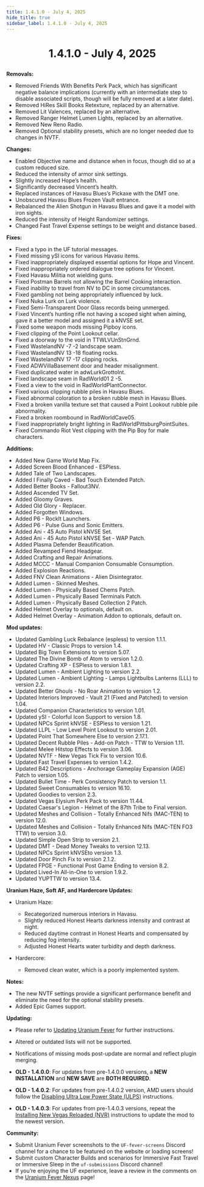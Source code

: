 ```yaml
---
title: 1.4.1.0 - July 4, 2025
hide_title: true
sidebar_label: 1.4.1.0 - July 4, 2025
---
```


# <p align="center"> 1.4.1.0 - July 4, 2025 </p>

**Removals:**
- Removed Friends With Benefits Perk Pack, which has significant negative balance implications (currently with an intermediate step to disable associated scripts, though will be fully removed at a later date).
- Removed HiRes Skill Books Retexture, replaced by an alternative.
- Removed Lit Valences, replaced by an alternative.
- Removed Ranger Helmet Lumen Lights, replaced by an alternative.
- Removed New Reno Radio.
- Removed Optional stability presets, which are no longer needed due to changes in NVTF.

**Changes:**
- Enabled Objective name and distance when in focus, though did so at a custom reduced size.
- Reduced the intensity of armor sink settings.
- Slightly increased Hope’s health.
- Significantly decreased Vincent’s health.
- Replaced instances of Havasu Blues’s Pickaxe with the DMT one.
- Unobscured Havasu Blues Frozen Vault entrance.
- Rebalanced the Alien Shotgun in Havasu Blues and gave it a model with iron sights.
- Reduced the intensity of Height Randomizer settings.
- Changed Fast Travel Expense settings to be weight and distance based.

**Fixes:**
- Fixed a typo in the UF tutorial messages.
- Fixed missing ySI icons for various Havasu items.
- Fixed inappropriately displayed essential options for Hope and Vincent.
- Fixed inappropriately ordered dialogue tree options for Vincent.
- Fixed Havasu Militia not wielding guns.
- Fixed Postman Barrels not allowing the Barrel Cooking interaction.
- Fixed inability to travel from NV to DC in some circumstances.
- Fixed gambling not being appropriately influenced by luck.
- Fixed Nuka Lurk on Lurk violence.
- Fixed Semi-Transparent Door Glass records being unmerged.
- Fixed Vincent’s hunting rifle not having a scoped sight when aiming, gave it a better model and assigned it a kNVSE set.
- Fixed some weapon mods missing Pipboy icons.
- Fixed clipping of the Point Lookout cellar.
- Fixed a doorway to the void in TTWLVUnStnGrnd.
- Fixed WastelandNV -7 -2 landscape seam.
- Fixed WastelandNV 13 -18 floating rocks.
- Fixed WastelandNV 17 -17 clipping rocks.
- Fixed ADWVillaBasement door and header misalignment.
- Fixed duplicated water in adwLurkGrottoInt.
- Fixed landscape seam in RadWorld01 2 -5.
- Fixed a view to the void in RadWorldPlantConnector.
- Fixed various clipping rubble piles in Havasu Blues.
- Fixed abnormal coloration to a broken rubble mesh in Havasu Blues.
- Fixed a broken vanilla texture set that caused a Point Lookout rubble pile abnormality.
- Fixed a broken roombound in RadWorldCave05.
- Fixed inappropriately bright lighting in RadWorldPittsburgPointSuites.
- Fixed Commando Riot Vest clipping with the Pip Boy for male characters.

**Additions:**
- Added New Game World Map Fix.
- Added Screen Blood Enhanced - ESPless.
- Added Tale of Two Landscapes.
- Added I Finally Caved - Bad Touch Extended Patch.
- Added Better Books - Fallout3NV.
- Added Ascended TV Set.
- Added Gloomy Graves.
- Added Old Glory - Replacer.
- Added Forgotten Windows.
- Added P6 - RockIt Launchers.
- Added P6 - Pulse Guns and Sonic Emitters.
- Added Ani - 45 Auto Pistol kNVSE Set.
- Added Ani - 45 Auto Pistol kNVSE Set - WAP Patch.
- Added Plasma Defender Beautification.
- Added Revamped Fiend Headgear.
- Added Crafting and Repair Animations.
- Added MCCC - Manual Companion Consumable Consumption.
- Added Explosion Reactions.
- Added FNV Clean Animations - Alien Disintegrator.
- Added Lumen - Skinned Meshes.
- Added Lumen - Physically Based Chems Patch.
- Added Lumen - Physically Based Terminals Patch.
- Added Lumen - Physically Based Collection 2 Patch.
- Added Helmet Overlay to optionals, default on.
- Added Helmet Overlay - Animation Addon to optionals, default on.

**Mod updates:**
- Updated Gambling Luck Rebalance (espless) to version 1.1.1.
- Updated HV - Classic Props to version 1.4.
- Updated Big Town Extensions to version 5.07.
- Updated The Divine Bomb of Atom to version 1.2.0.
- Updated Crafting XP - ESPless to version 1.8.1.
- Updated Lumen - Ambient Lighting to version 2.2.
- Updated Lumen - Ambient Lighting - Lamps Lightbulbs Lanterns (LLL) to version 2.2.
- Updated Better Ghouls - No Roar Animation to version 1.2.
- Updated Interiors Improved - Vault 21 (Fixed and Patched) to version 1.04.
- Updated Companion Characteristics to version 1.01.
- Updated ySI - Colorful Icon Support to version 1.8.
- Updated NPCs Sprint kNVSE - ESPless to version 1.21.
- Updated LLPL - Low Level Point Lookout to version 2.01.
- Updated Point That Somewhere Else to version 2.17.1.
- Updated Decent Rubble Piles - Add-on Patch - TTW to Version 1.11.
- Updated Melee Hitstop Effects to version 3.06.
- Updated NVTF - New Vegas Tick Fix to version 10.6.
- Updated Fast Travel Expenses  to version 1.4.2.
- Updated B42 Descriptions  - Anchorage Gameplay Expansion (AGE) Patch to version 1.05.
- Updated Bullet Time - Perk Consistency Patch to version 1.1.
- Updated Sweet Consumables to version 16.10.
- Updated Goodies to version 2.3.
- Updated Vegas Elysium Perk Pack to version 11.44.
- Updated Caesar's Legion - Helmet of the 87th Tribe to Final version.
- Updated Meshes and Collision - Totally Enhanced Nifs (MAC-TEN) to version 12.0.
- Updated Meshes and Collision - Totally Enhanced Nifs (MAC-TEN FO3 TTW)  to version 3.0.
- Updated Simple Open Strip to version 2.1.
- Updated DMT - Dead Money Tweaks to version 12.13.
- Updated NPCs Sprint kNVSEto version 1.3.
- Updated Door Pinch Fix to version 2.1.2.
- Updated FPGE - Functional Post Game Ending to version 8.2.
- Updated Lived-In All-in-One to version 1.9.2.
- Updated YUPTTW to version 13.4.

**Uranium Haze, Soft AF, and Hardercore Updates:**
- Uranium Haze:
  - Recategorized numerous interiors in Havasu.
  - Slightly reduced Honest Hearts darkness intensity and contrast at night.
  - Reduced daytime contrast in Honest Hearts and compensated by reducing fog intensity.
  - Adjusted Honest Hearts water turbidity and depth darkness.

- Hardercore:
  - Removed clean water, which is a poorly implemented system.

**Notes:**
- The new NVTF settings provide a significant performance benefit and eliminate the need for the optional stability presets.
- Added Epic Games support.

**Updating:**
- Please refer to [Updating Uranium Fever](https://uraniumfever.net/docs/updating/) for further instructions.
- Altered or outdated lists will not be supported.
- Notifications of missing mods post-update are normal and reflect plugin merging.

- **OLD - 1.4.0.0**: For updates from pre-1.4.0.0 versions, a **NEW INSTALLATION** and **NEW SAVE** are **BOTH REQUIRED**.
- **OLD - 1.4.0.2**: For updates from pre-1.4.0.2 version, AMD users should follow the [Disabling Ultra Low Power State (ULPS)](https://uraniumfever.net/docs/setupinstructions/#-nvidia-users---applying-nvidia-profile-) instructions.
- **OLD - 1.4.0.3**: For updates from pre-1.4.0.3 versions, repeat the [Installing New Vegas Reloaded (NVR)](https://uraniumfever.net/docs/setupinstructions/#-installing-new-vegas-reloaded-nvr-) instructions to update the mod to the newest version.

 **Community:**
- Submit Uranium Fever screenshots to the `UF-fever-screens` Discord channel for a chance to be featured on the website or loading screens!
- Submit custom Character Builds and scenarios for Immersive Fast Travel or Immersive Sleep in the `uf-submissions` Discord channel!
- If you’re enjoying the UF experience, leave a review in the comments on the [Uranium Fever Nexus](https://www.nexusmods.com/newvegas/mods/89815?tab=posts&BH=3) page!
